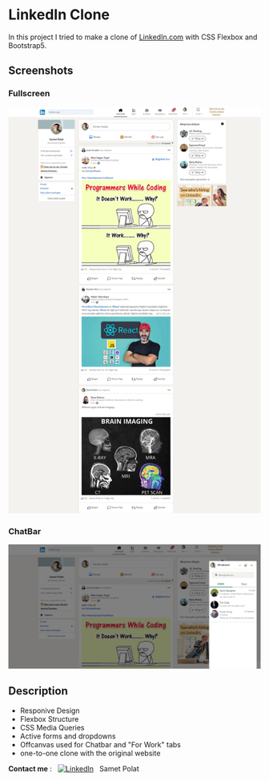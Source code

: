 # LinkedIn Clone

In this project I tried to make a clone of [LinkedIn.com](https://www.linkedin.com/feed/) with CSS Flexbox and Bootstrap5.

## Screenshots

### Fullscreen
![LinkedIn.com](/img/FireShot%20Capture%20014%20-%20(5)%20Ak%C4%B1%C5%9F%20-%20LinkedIn%20-%20127.0.0.1.png)

### ChatBar
![LinkedIn.com](/img/FireShot%20Capture%20015%20-%20(5)%20Ak%C4%B1%C5%9F%20-%20LinkedIn%20-%20127.0.0.1.png)

## Description
- Responive Design
- Flexbox Structure
- CSS Media Queries
- Active forms and dropdowns
- Offcanvas used for Chatbar and "For Work" tabs
- one-to-one clone with the original website

**Contact me** : &nbsp; <a href="https://www.linkedin.com/in/sametpolat17/" target="_blank"><img src="/img/linkedin.png" alt="LinkedIn" width="25px" height="25px"/></a>  &nbsp; Samet Polat